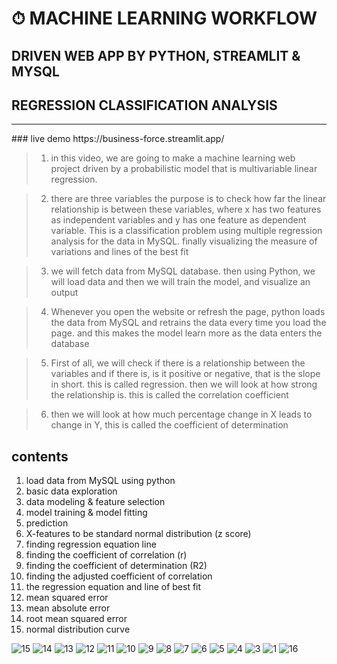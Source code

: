 # ⏱ MACHINE LEARNING WORKFLOW
##  DRIVEN WEB APP BY PYTHON, STREAMLIT & MYSQL
##  REGRESSION CLASSIFICATION ANALYSIS
<hr>
### live demo
https://business-force.streamlit.app/

> 1. in this video, we are going to make a machine learning web project driven by a probabilistic model that is multivariable linear regression.

> 2. there are three variables the purpose is to check how far the linear relationship is between these variables, where x has two features as independent variables and y has one feature as dependent variable. This is a classification problem using multiple regression analysis for the data in MySQL. finally visualizing the measure of variations and lines of the best fit

> 3. we will fetch data from MySQL database. then using Python, we will load data and then we will train the model, and visualize an output

> 4. Whenever you open the website or refresh the page, python loads the data from MySQL and retrains the data every time you load the page. and this makes the model learn more as the data enters the database

> 5. First of all, we will check if there is a relationship between the variables and if there is, is it positive or negative, that is the slope in short. this is called regression.
then we will look at how strong the relationship is. this is called the correlation coefficient

> 6. then we will look at how much percentage change in X leads to change in Y, this is called the coefficient of determination

## **contents**

1.	load data from MySQL using python
2.	basic data exploration
3.	data modeling & feature selection
4.	model training & model fitting
5.	prediction
6.	X-features to be standard normal distribution (z score)
7.	finding regression equation line
8.	finding the coefficient of correlation (r)
9.	finding the coefficient of determination (R2)
10.	finding the adjusted coefficient of correlation
11.	the regression equation and line of best fit
12.	mean squared error
13.	mean absolute error
14.	root mean squared error
15.	normal distribution curve

![15](https://github.com/shamiraty/MULTIPLE-REGRESSION-STREAMLIT-AND-MYSQL/assets/129072179/1913cff3-e214-4336-9fb4-2051d08f09c3)
![14](https://github.com/shamiraty/MULTIPLE-REGRESSION-STREAMLIT-AND-MYSQL/assets/129072179/6d65de8f-7f2f-43a3-9e27-7a1e376cf947)
![13](https://github.com/shamiraty/MULTIPLE-REGRESSION-STREAMLIT-AND-MYSQL/assets/129072179/4bb91c0a-3c20-43d2-8349-fdf95c6e4e0c)
![12](https://github.com/shamiraty/MULTIPLE-REGRESSION-STREAMLIT-AND-MYSQL/assets/129072179/9a5a932c-9772-410f-b39f-9d0cf62c8af8)
![11](https://github.com/shamiraty/MULTIPLE-REGRESSION-STREAMLIT-AND-MYSQL/assets/129072179/cdc82d89-982c-43fd-976c-34419e045106)
![10](https://github.com/shamiraty/MULTIPLE-REGRESSION-STREAMLIT-AND-MYSQL/assets/129072179/89eaf566-ae3c-4bdc-a9d7-dafc7d876baf)
![9](https://github.com/shamiraty/MULTIPLE-REGRESSION-STREAMLIT-AND-MYSQL/assets/129072179/f43273c7-d477-44c9-8b21-283c7f100e90)
![8](https://github.com/shamiraty/MULTIPLE-REGRESSION-STREAMLIT-AND-MYSQL/assets/129072179/a8b56029-4518-4b21-96e2-9f8d7b21b392)
![7](https://github.com/shamiraty/MULTIPLE-REGRESSION-STREAMLIT-AND-MYSQL/assets/129072179/47f06f03-6226-45af-831b-37ad2bebfec3)
![6](https://github.com/shamiraty/MULTIPLE-REGRESSION-STREAMLIT-AND-MYSQL/assets/129072179/c2e83b58-e08d-40bb-b2d6-9a2b775d88ec)
![5](https://github.com/shamiraty/MULTIPLE-REGRESSION-STREAMLIT-AND-MYSQL/assets/129072179/7cf229d1-a6d5-4a83-8bdf-871fbd2c9d87)
![4](https://github.com/shamiraty/MULTIPLE-REGRESSION-STREAMLIT-AND-MYSQL/assets/129072179/84aaaa60-790b-497b-990c-c204e0509425)
![3](https://github.com/shamiraty/MULTIPLE-REGRESSION-STREAMLIT-AND-MYSQL/assets/129072179/c2f7645f-86e1-4733-98f9-b4a792a66c71)
![1](https://github.com/shamiraty/MULTIPLE-REGRESSION-STREAMLIT-AND-MYSQL/assets/129072179/d3dd240c-639e-42b1-8056-91bdde2f53b3)
![16](https://github.com/shamiraty/MULTIPLE-REGRESSION-STREAMLIT-AND-MYSQL/assets/129072179/5a2963f4-4ca7-440f-86a1-a651f9674563)
